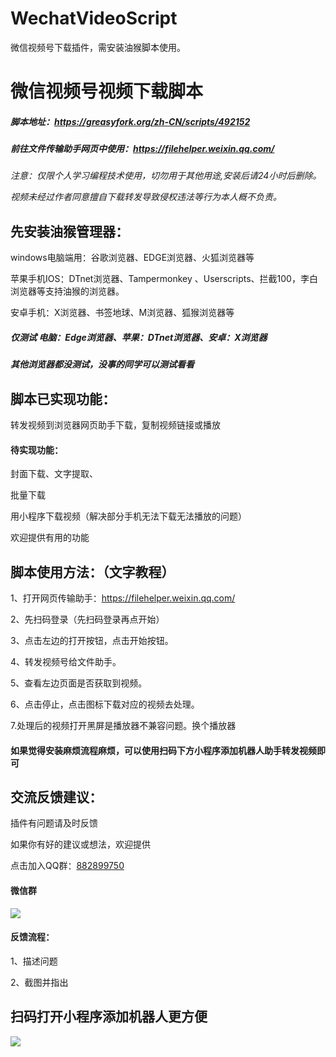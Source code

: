 # WechatVideoScript
微信视频号下载插件，需安装油猴脚本使用。
<div id="additional-info" class="user-content" lang="zh-CN">
    <h1>微信视频号视频下载脚本</h1>
<h5>脚本地址：<a href="https://greasyfork.org/zh-CN/scripts/492152" >https://greasyfork.org/zh-CN/scripts/492152</a></h5>
	<h5>前往文件传输助手网页中使用：<a href="https://filehelper.weixin.qq.com/" >https://filehelper.weixin.qq.com/</a></h5>
<p><em>注意：仅限个人学习编程技术使用，切勿用于其他用途,安装后请24小时后删除。</em></p>
<p><em>视频未经过作者同意擅自下载转发导致侵权违法等行为本人概不负责。</em></p>
<h2>先安装油猴管理器：</h2>
<p>windows电脑端用：谷歌浏览器、EDGE浏览器、火狐浏览器等</p>
<p>苹果手机IOS：DTnet浏览器、Tampermonkey 、Userscripts、拦截100，李白浏览器等支持油猴的浏览器。</p>
<p>安卓手机：X浏览器、书签地球、M浏览器、狐猴浏览器等</p>
<h5>仅测试 电脑：Edge浏览器、苹果：DTnet浏览器、安卓：X浏览器</h5>
 <h5>其他浏览器都没测试，没事的同学可以测试看看</h5>

<h2>脚本已实现功能：</h2>
<p>转发视频到浏览器网页助手下载，复制视频链接或播放</p>
 
<h4>待实现功能：</h4>
<p>封面下载、文字提取、</p>
<p>批量下载</p>
<p>用小程序下载视频（解决部分手机无法下载无法播放的问题）</p>
<p>欢迎提供有用的功能</p>
<!--<p>转发视频到浏览器网页助手配合电脑软件下载</p>
<p>自行下载电脑软件和电脑微信，转发给文件助手下载</p>-->
 
<h2>脚本使用方法：（文字教程）</h2>
	
 <p>1、打开网页传输助手：<a href="https://filehelper.weixin.qq.com/">https://filehelper.weixin.qq.com/</a></p>
 <p>2、先扫码登录（先扫码登录再点开始）</p>
 <p>3、点击左边的打开按钮，点击开始按钮。</p>
 <p>4、转发视频号给文件助手。</p>
 <p>5、查看左边页面是否获取到视频。</p>
 <p>6、点击停止，点击图标下载对应的视频去处理。</p>	
   <p>7.处理后的视频打开黑屏是播放器不兼容问题。换个播放器</p>
  
   <h4>如果觉得安装麻烦流程麻烦，可以使用扫码下方小程序添加机器人助手转发视频即可</h4>
<h2 >交流反馈建议：</h2 >
<p>插件有问题请及时反馈</p>	
<p>如果你有好的建议或想法，欢迎提供</p>	

点击加入QQ群：<a href='http://qm.qq.com/cgi-bin/qm/qr?_wv=1027&k=95abF-QRQAEje-_N_9VHtbVPZT2cGeop&authKey=a3EYN9STHHb3snWHkaZtiah6Yl4Y3jNRE71ObUPIx06T0sr7PTIubnVd%2FXFxA%2BoR&noverify=0&group_code=882899750' target="_blank">882899750</a>
 <h4>微信群</h4>
 <img src='https://img.iavo.cn/static/vq.jpg'>
<h4>反馈流程：</h4>
<p>1、描述问题</p>
<p>2、截图并指出</p>

<h2>扫码打开小程序添加机器人更方便</h2>
<img src='https://img.iavo.cn/static/xcx.jpg'>
 
 
</div>

